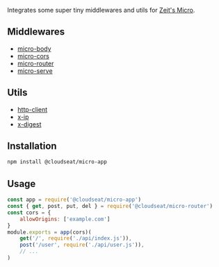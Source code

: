 Integrates some super tiny middlewares and utils for [Zeit's Micro](https://github.com/zeit/micro).

## Middlewares
- [micro-body](https://github.com/seatwork/micro-middlewares/tree/master/micro-body)
- [micro-cors](https://github.com/seatwork/micro-middlewares/tree/master/micro-cors)
- [micro-router](https://github.com/seatwork/micro-middlewares/tree/master/micro-router)
- [micro-serve](https://github.com/seatwork/micro-middlewares/tree/master/micro-serve)

## Utils
- [http-client](https://github.com/seatwork/micro-middlewares/tree/master/http-client)
- [x-ip](https://github.com/seatwork/micro-middlewares/tree/master/x-ip)
- [x-digest](https://github.com/seatwork/micro-middlewares/tree/master/x-digest)

## Installation
```bash
npm install @cloudseat/micro-app
```

## Usage
```js
const app = require('@cloudseat/micro-app')
const { get, post, put, del } = require('@cloudseat/micro-router')
const cors = {
    allowOrigins: ['example.com']
}
module.exports = app(cors)(
    get('/', require('./api/index.js')),
    post('/user', require('./api/user.js')),
    // ...
)
```
